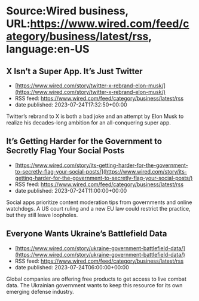 # Source:Wired business, URL:https://www.wired.com/feed/category/business/latest/rss, language:en-US

## X Isn’t a Super App. It’s Just Twitter
 - [https://www.wired.com/story/twitter-x-rebrand-elon-musk/](https://www.wired.com/story/twitter-x-rebrand-elon-musk/)
 - RSS feed: https://www.wired.com/feed/category/business/latest/rss
 - date published: 2023-07-24T17:32:50+00:00

Twitter’s rebrand to X is both a bad joke and an attempt by Elon Musk to realize his decades-long ambition for an all-conquering super app.

## It’s Getting Harder for the Government to Secretly Flag Your Social Posts
 - [https://www.wired.com/story/its-getting-harder-for-the-government-to-secretly-flag-your-social-posts/](https://www.wired.com/story/its-getting-harder-for-the-government-to-secretly-flag-your-social-posts/)
 - RSS feed: https://www.wired.com/feed/category/business/latest/rss
 - date published: 2023-07-24T11:00:00+00:00

Social apps prioritize content moderation tips from governments and online watchdogs. A US court ruling and a new EU law could restrict the practice, but they still leave loopholes.

## Everyone Wants Ukraine’s Battlefield Data
 - [https://www.wired.com/story/ukraine-government-battlefield-data/](https://www.wired.com/story/ukraine-government-battlefield-data/)
 - RSS feed: https://www.wired.com/feed/category/business/latest/rss
 - date published: 2023-07-24T06:00:00+00:00

Global companies are offering free products to get access to live combat data. The Ukrainian government wants to keep this resource for its own emerging defense industry.

